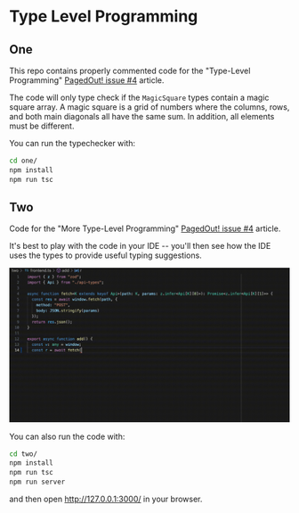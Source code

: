 # Type Level Programming

## One
This repo contains properly commented code for the "Type-Level Programming"
[PagedOut! issue #4](https://pagedout.institute/download/PagedOut_004_beta1.pdf) article.

The code will only type check if the `MagicSquare` types contain a
magic square array. A magic square is a grid of numbers where the columns, rows,
and both main diagonals all have the same sum. In addition, all elements must
be different.

You can run the typechecker with:

```bash
cd one/
npm install
npm run tsc
```

## Two
Code for the "More Type-Level Programming" [PagedOut! issue #4](https://pagedout.institute/download/PagedOut_004_beta1.pdf) article.

It's best to play with the code in your IDE -- you'll then see how the IDE uses the types
to provide useful typing suggestions.

![demo](two/demo.gif)

You can also run the code with:
```bash
cd two/
npm install
npm run tsc
npm run server
```

and then open http://127.0.0.1:3000/ in your browser.
